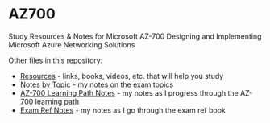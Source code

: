# AZ700
Study Resources &amp; Notes for Microsoft AZ-700 Designing and Implementing Microsoft Azure Networking Solutions

Other files in this repository:
- [Resources](resource.md) - links, books, videos, etc. that will help you study
- [Notes by Topic](notes-by-topic.md) - my notes on the exam topics
- [AZ-700 Learning Path Notes](az-700-learning-path-notes.md) - my notes as I progress through the AZ-700 learning path
- [Exam Ref Notes](exam-ref-notes.md) - my notes as I go through the exam ref book

